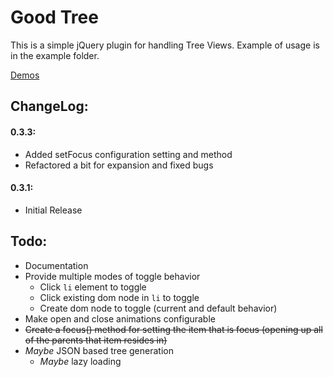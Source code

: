 # Good Tree

This is a simple jQuery plugin for handling Tree Views.  Example of usage is in the example folder.

[Demos](http://goodcodeguy.github.com/demos/goodtree/index.html "GoodTree Demos")

## ChangeLog:

#### 0.3.3:

- Added setFocus configuration setting and method
- Refactored a bit for expansion and fixed bugs

#### 0.3.1:

- Initial Release

## Todo:

- Documentation
- Provide multiple modes of toggle behavior
	- Click `li` element to toggle
	- Click existing dom node in `li` to toggle
	- Create dom node to toggle (current and default behavior)
- Make open and close animations configurable
- ~~Create a focus() method for setting the item that is focus (opening up all of the parents that item resides in)~~
- _Maybe_ JSON based tree generation
	- _Maybe_ lazy loading